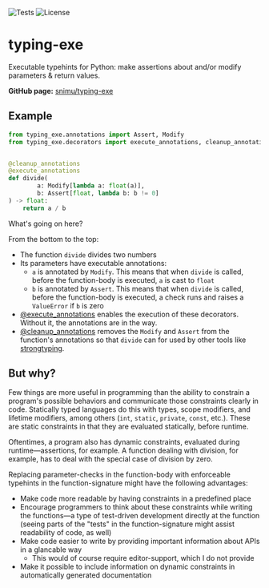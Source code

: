 ![Tests](https://github.com/snimu/typing-exe/actions/workflows/tests.yml/badge.svg)
![License](https://img.shields.io/github/license/snimu/typing-exe)

# typing-exe

Executable typehints for Python: make assertions about and/or modify parameters & return values.

**GitHub page:** [snimu/typing-exe](https://github.com/snimu/typing-exe)

## Example

```python
from typing_exe.annotations import Assert, Modify
from typing_exe.decorators import execute_annotations, cleanup_annotations


@cleanup_annotations
@execute_annotations
def divide(
        a: Modify[lambda a: float(a)], 
        b: Assert[float, lambda b: b != 0]
) -> float:
    return a / b
```

What's going on here?

From the bottom to the top:

- The function `divide` divides two numbers
- Its parameters have executable annotations:
  - `a` is annotated by `Modify`. This means that when `divide` is called, 
before the function-body is executed, `a` is cast to `float`
  - `b` is annotated by `Assert`. This means that when `divide` is called,
before the function-body is executed, a check runs and raises a `ValueError` 
if `b` is zero
- [@execute_annotations](https://snimu.github.io/typing-exe/execute_annotations/) 
enables the execution of these decorators. Without it, the annotations are in the way.
- [@cleanup_annotations](https://snimu.github.io/typing-exe/cleanup_annotations/)
removes the `Modify` and `Assert` from the function's annotations so that `divide` 
can for used by other tools like [strongtyping](https://github.com/FelixTheC/strongtyping). 

## But why?

Few things are more useful in programming than the ability to constrain a program's possible behaviors 
and communicate those constraints clearly in code. Statically typed languages do this with types, scope modifiers, 
and lifetime modifiers, among others (`int`, `static`, `private`, `const`, etc.). These are static constraints 
in that they are evaluated statically, before runtime.

Oftentimes, a program also has dynamic constraints, evaluated during runtime&mdash;assertions, for example. 
A function dealing with division, for example, has to deal with the special case of division by zero.

Replacing parameter-checks in the function-body with enforceable typehints in the 
function-signature might have the following advantages:

- Make code more readable by having constraints in a predefined place
- Encourage programmers to think about these constraints while writing the functions&mdash;a type of 
test-driven development directly at the function (seeing parts of the "tests" in the function-signature
might assist readability of code, as well)
- Make code easier to write by providing important information about APIs in a glancable way
  - This would of course require editor-support, which I do not provide
- Make it possible to include information on dynamic constraints in automatically generated documentation